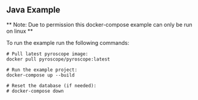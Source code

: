 ## Java Example

** Note: Due to permission this docker-compose example can only be run on linux **

To run the example run the following commands:
```
# Pull latest pyroscope image:
docker pull pyroscope/pyroscope:latest

# Run the example project:
docker-compose up --build

# Reset the database (if needed):
# docker-compose down
```
